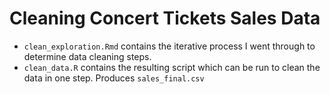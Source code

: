 # Cleaning Concert Tickets Sales Data

- `clean_exploration.Rmd` contains the iterative process I went through to determine data cleaning steps.
- `clean_data.R` contains the resulting script which can be run to clean the data in one step. Produces `sales_final.csv`
